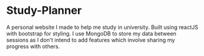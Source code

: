 # Study-Planner
A personal website I made to help me study in university. Built using reactJS with bootstrap for styling. I use MongoDB to store my data between sessions as I don't intend to add features which involve sharing my progress with others.
